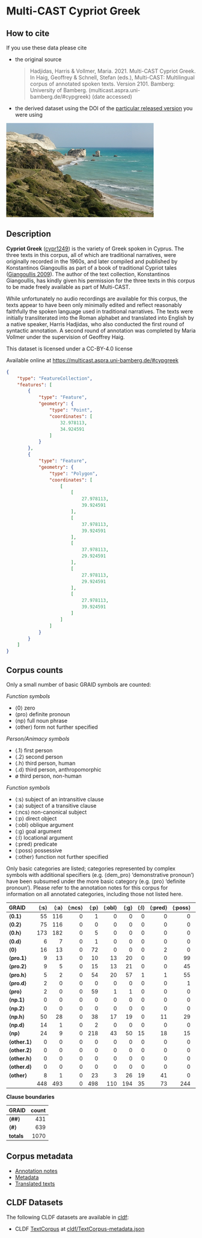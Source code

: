# Multi-CAST Cypriot Greek

## How to cite

If you use these data please cite
- the original source
  > Hadjidas, Harris & Vollmer, Maria. 2021. Multi-CAST Cypriot Greek. In Haig, Geoffrey & Schnell, Stefan (eds.), Multi-CAST: Multilingual corpus of annotated spoken texts. Version 2101. Bamberg: University of Bamberg. (multicast.aspra.uni-bamberg.de/#cypgreek) (date accessed)
- the derived dataset using the DOI of the [particular released version](../../releases/) you were using

![](cldf/media/image.jpg)

## Description


**Cypriot Greek** ([cypr1249](https://glottolog.org/resource/languoid/id/cypr1249)) is the variety of Greek spoken in Cyprus. The three texts in this corpus, all of which are traditional narratives, were originally recorded in the 1960s, and later compiled and published by Konstantinos Giangoullis as part of a book of traditional Cypriot tales ([Giangoullis 2009](Source#cldf:giangoullis2009)). The author of the text collection, Konstantinos Giangoullis, has kindly given his permission for the three texts in this corpus to be made freely available as part of Multi-CAST.

While unfortunately no audio recordings are available for this corpus, the texts appear to have been only minimally edited and reflect reasonably faithfully the spoken language used in traditional narratives. The texts were initially transliterated into the Roman alphabet and translated into English by a native speaker, Harris Hadjidas, who also conducted the first round of syntactic annotation. A second round of annotation was completed by Maria Vollmer under the supervision of Geoffrey Haig.

This dataset is licensed under a CC-BY-4.0 license

Available online at https://multicast.aspra.uni-bamberg.de/#cypgreek


```geojson
{
    "type": "FeatureCollection",
    "features": [
        {
            "type": "Feature",
            "geometry": {
                "type": "Point",
                "coordinates": [
                    32.978113,
                    34.924591
                ]
            }
        },
        {
            "type": "Feature",
            "geometry": {
                "type": "Polygon",
                "coordinates": [
                    [
                        [
                            27.978113,
                            39.924591
                        ],
                        [
                            37.978113,
                            39.924591
                        ],
                        [
                            37.978113,
                            29.924591
                        ],
                        [
                            27.978113,
                            29.924591
                        ],
                        [
                            27.978113,
                            39.924591
                        ]
                    ]
                ]
            }
        }
    ]
}
```



## Corpus counts

Only a small number of basic GRAID symbols are counted:

*Function symbols*
- ⟨0⟩ zero
- ⟨pro⟩ definite pronoun
- ⟨np⟩ full noun phrase
- ⟨other⟩ form not further specified

*Person/Animacy symbols*
- ⟨.1⟩ first person
- ⟨.2⟩ second person
- ⟨.h⟩ third person, human
- ⟨.d⟩ third person, anthropomorphic
- ø third person, non-human

*Function symbols*
- ⟨:s⟩ subject of an intransitive clause
- ⟨:a⟩ subject of a transitive clause
- ⟨:ncs⟩ non-canonical subject
- ⟨:p⟩ direct object
- ⟨:obl⟩ oblique argument
- ⟨:g⟩ goal argument
- ⟨:l⟩ locational argument
- ⟨:pred⟩ predicate
- ⟨:poss⟩ possessive
- ⟨:other⟩ function not further specified

Only basic categories are listed; categories represented by complex symbols with additional
specifiers (e.g. ⟨dem_pro⟩ ‘demonstrative pronoun’) have been subsumed under the more basic
category (e.g. ⟨pro⟩ ‘definite pronoun’). Please refer to the annotation notes for this corpus for
information on all annotated categories, including those not listed here.

| GRAID | ⟨:s⟩ | ⟨:a⟩ | ⟨:ncs⟩ | ⟨:p⟩ | ⟨:obl⟩ | ⟨:g⟩ | ⟨:l⟩ | ⟨:pred⟩ | ⟨:poss⟩ | ⟨:other⟩ | totals |
|:--------------|-------:|-------:|---------:|-------:|---------:|-------:|-------:|----------:|----------:|-----------:|---------:|
| **⟨0.1⟩** | 55 | 116 | 0 | 1 | 0 | 0 | 0 | 0 | 0 | 0 | 172 |
| **⟨0.2⟩** | 75 | 116 | 0 | 0 | 0 | 0 | 0 | 0 | 0 | 1 | 192 |
| **⟨0.h⟩** | 173 | 182 | 0 | 5 | 0 | 0 | 0 | 0 | 0 | 1 | 361 |
| **⟨0.d⟩** | 6 | 7 | 0 | 1 | 0 | 0 | 0 | 0 | 0 | 0 | 14 |
| **⟨0⟩** | 16 | 13 | 0 | 72 | 0 | 0 | 0 | 2 | 0 | 0 | 103 |
| **⟨pro.1⟩** | 9 | 13 | 0 | 10 | 13 | 20 | 0 | 0 | 99 | 3 | 167 |
| **⟨pro.2⟩** | 9 | 5 | 0 | 15 | 13 | 21 | 0 | 0 | 45 | 3 | 111 |
| **⟨pro.h⟩** | 5 | 2 | 0 | 54 | 20 | 57 | 1 | 1 | 55 | 6 | 201 |
| **⟨pro.d⟩** | 2 | 0 | 0 | 0 | 0 | 0 | 0 | 0 | 1 | 0 | 3 |
| **⟨pro⟩** | 2 | 0 | 0 | 59 | 1 | 1 | 0 | 0 | 0 | 1 | 64 |
| **⟨np.1⟩** | 0 | 0 | 0 | 0 | 0 | 0 | 0 | 0 | 0 | 0 | 0 |
| **⟨np.2⟩** | 0 | 0 | 0 | 0 | 0 | 0 | 0 | 0 | 0 | 0 | 0 |
| **⟨np.h⟩** | 50 | 28 | 0 | 38 | 17 | 19 | 0 | 11 | 29 | 4 | 196 |
| **⟨np.d⟩** | 14 | 1 | 0 | 2 | 0 | 0 | 0 | 0 | 0 | 20 | 37 |
| **⟨np⟩** | 24 | 9 | 0 | 218 | 43 | 50 | 15 | 18 | 15 | 83 | 475 |
| **⟨other.1⟩** | 0 | 0 | 0 | 0 | 0 | 0 | 0 | 0 | 0 | 0 | 0 |
| **⟨other.2⟩** | 0 | 0 | 0 | 0 | 0 | 0 | 0 | 0 | 0 | 0 | 0 |
| **⟨other.h⟩** | 0 | 0 | 0 | 0 | 0 | 0 | 0 | 0 | 0 | 0 | 0 |
| **⟨other.d⟩** | 0 | 0 | 0 | 0 | 0 | 0 | 0 | 0 | 0 | 0 | 0 |
| **⟨other⟩** | 8 | 1 | 0 | 23 | 3 | 26 | 19 | 41 | 0 | 0 | 121 |
| | 448 | 493 | 0 | 498 | 110 | 194 | 35 | 73 | 244 | 122 | 2217 |


**Clause boundaries**

| GRAID | count |
|:-----------|--------:|
| **⟨##⟩** | 431 |
| **⟨#⟩** | 639 |
| **totals** | 1070 |



## Corpus metadata

- [Annotation notes](cldf/media/annotation-notes.pdf)
- [Metadata](cldf/media/metadata.pdf)
- [Translated texts](cldf/media/translated-texts.pdf)


## CLDF Datasets

The following CLDF datasets are available in [cldf](cldf):

- CLDF [TextCorpus](https://github.com/cldf/cldf/tree/master/modules/TextCorpus) at [cldf/TextCorpus-metadata.json](cldf/TextCorpus-metadata.json)